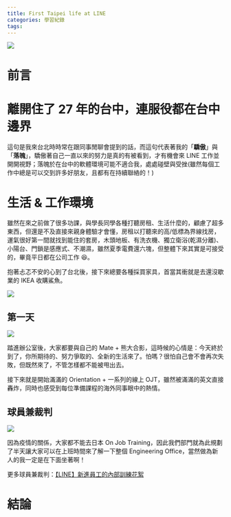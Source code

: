 ```yaml
---
title: First Taipei life at LINE
categories: 學習紀錄
tags:
---
```


<style>
  section.compact {
    font-size: 150%  
  }
  img[alt~="center"] {
    display: block;
    margin: 0 auto;
  }
</style>

![](https://nijialin.com/images/2021/root.JPG)

# 前言

<!-- more -->

# 離開住了 27 年的台中，連服役都在台中邊界

這句是我來台北時時常在跟同事閒聊會提到的話，而這句代表著我的「**驕傲**」與「**落魄**」，驕傲著自己一直以來的努力是真的有被看到，才有機會來 LINE 工作並開開視野；落魄於在台中的軟體環境可能不適合我，處處碰壁與受挫(雖然每個工作中總是可以交到許多好朋友，且都有在持續聯絡的！)

# 生活 & 工作環境

雖然在來之前做了很多功課，與學長同學各種打聽房租、生活什麼的，顧慮了超多東西，但還是不及直接來親身體驗才會懂，房租以打聽來的高/低標為界線找房，運氣很好第一間就找到能住的套房，木頭地板、有洗衣機、獨立衛浴(乾濕分離)、小陽台、門鎖是感應式、不潮濕，雖然夏季電費還六塊，但整體下來其實是可接受的，畢竟平日都在公司工作 😆。

抱著忐忑不安的心到了台北後，接下來總要各種採買家具，首當其衝就是去還沒歇業的 IKEA 收購鯊魚。

![](https://nijialin.com/images/2021/666965D0-CE92-4D39-A175-8EABE8DD31CB.JPEG)

## 第一天

![](https://nijialin.com/images/2021/IMG_4149.JPG)

踏進辦公室後，大家都要與自己的 Mate + 熊大合影，這時候的心情是：今天終於到了，你所期待的、努力爭取的、全新的生活來了。怕嗎？很怕自己會不會再次失敗，但既然來了，不管怎樣都不能被甩出去。

接下來就是開始滿滿的 Orientation + 一系列的線上 OJT，雖然被滿滿的英文直接轟炸，同時也感受到每位準備課程的海外同事眼中的熱情。

## 球員兼裁判

![](https://nijialin.com/images/2021/IMG_4592.JPG)

因為疫情的關係，大家都不能去日本 On Job Training，因此我們部門就為此規劃了半天讓大家可以在上班時間來了解一下整個 Engineering Office，當然做為新人的我一定是在下面坐著啊！

更多球員兼裁判：[【LINE】新進員工的內部訓練花絮](https://engineering.linecorp.com/zh-hant/blog/2020-new-employee-traning/)

# 結論
